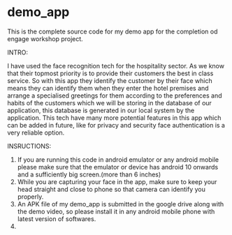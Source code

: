 # demo_app

This is the complete source code for my demo app for the completion od engage workshop project.

INTRO:

I have used the face recognition tech for the hospitality sector. As we know that their topmost priority is to provide their customers the best in class service. So with this app they identify the customer by their face which means they can identify them when they enter the hotel premises and arrange a specialised greetings for them according to the preferences and habits of the customers which we will be storing in the database of our application, this database is generated in our local system by the application. This tech have many more potential features in this app which can be added in future, like for privacy and security face authentication is a very reliable option. 

INSRUCTIONS:
1. If you are running this code in android emulator or any android mobile please make sure that the emulator or device has android 10 onwards and a sufficiently big screen.(more than 6 inches)
2. While you are capturing your face in the app, make sure to keep your head straight and close to phone so that camera can identify you properly.
3. An APK file of my demo_app is submitted in the google drive along with the demo video, so please install it in any android mobile phone with latest version of softwares.
4.  
